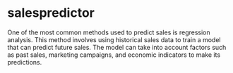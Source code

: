 # salespredictor
One of the most common methods used to predict sales is regression analysis. This method involves using historical sales data to train a model that can predict future sales. The model can take into account factors such as past sales, marketing campaigns, and economic indicators to make its predictions.
